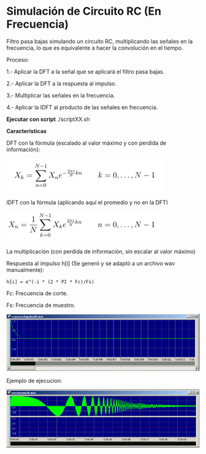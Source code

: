 # Simulación de Circuito RC (En Frecuencia)

Filtro pasa bajas simulando un circuito RC, multiplicando las señales en la
frecuencia, lo que es equivalente a hacer la convolución en el tiempo.

Proceso:

1.- Aplicar la DFT a la señal que se aplicará el filtro pasa bajas.

2.- Aplicar la DFT a la respuesta al impulso.

3.- Multiplicar las señales en la frecuencia.

4.- Aplicar la IDFT al producto de las señales en frecuencia.  

**Ejecutar con script**
./scriptXX.sh

**Caracteristicas**

DFT con la fórmula (escalado al valor máximo y con perdida de información):

![DFT](../ConvolucionEnLaFrecuencia/formula_dft.png)

IDFT con la fórmula (aplicando aquí el promedio y no en la DFT)

![DFT](../ConvolucionEnLaFrecuencia/formula_idft.png)

La multiplicación (con perdida de información, sin escalar al valor máximo)

Respuesta al impulso h[i] (Se generó y se adaptó a un archivo wav manualmente): 

	h[i] = e^(-i * (2 * PI * Fc)/Fs)

Fc: Frecuencia de corte.

Fs: Frecuencia de muestro.


![DFT](../ConvolucionEnLaFrecuencia/respuesta_impulso.png)

Ejemplo de ejecucion:

![DFT](../ConvolucionEnLaFrecuencia/filtro.png)

